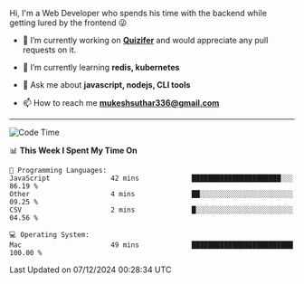 Hi, I'm a Web Developer who spends his time with the backend while getting lured by the frontend 😜

- 🔭 I’m currently working on **[Quizifer](https://github.com/SutharMukesh/Quizifer/)** and would appreciate any pull requests on it.

- 🌱 I’m currently learning **redis, kubernetes**

- 💬 Ask me about **javascript, nodejs, CLI tools**

- 📫 How to reach me **mukeshsuthar336@gmail.com**

---
<!--START_SECTION:waka-->
![Code Time](http://img.shields.io/badge/Code%20Time-3%2C193%20hrs-blue)

📊 **This Week I Spent My Time On** 

```text
💬 Programming Languages: 
JavaScript               42 mins             ██████████████████████░░░   86.19 % 
Other                    4 mins              ██░░░░░░░░░░░░░░░░░░░░░░░   09.25 % 
CSV                      2 mins              █░░░░░░░░░░░░░░░░░░░░░░░░   04.56 % 

💻 Operating System: 
Mac                      49 mins             █████████████████████████   100.00 % 
```


 Last Updated on 07/12/2024 00:28:34 UTC
<!--END_SECTION:waka-->
